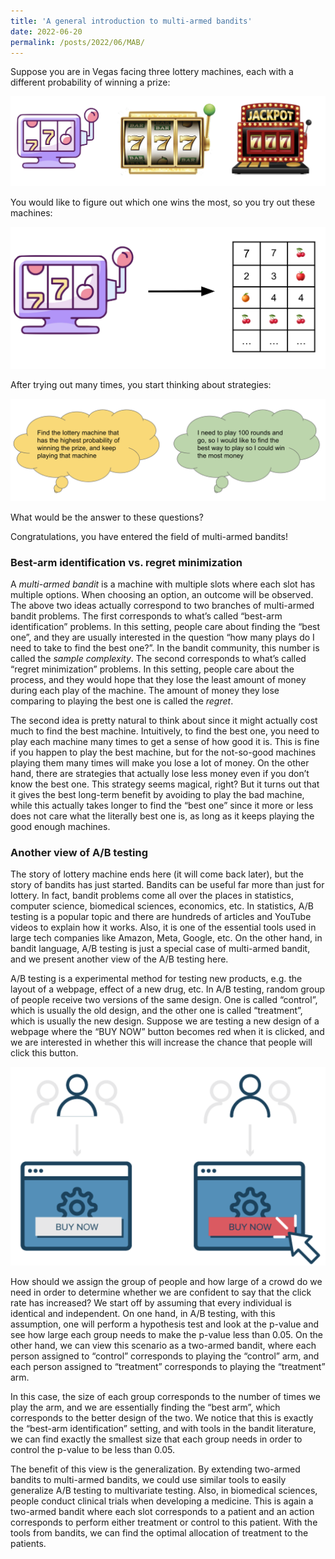 ```yaml
---
title: 'A general introduction to multi-armed bandits'
date: 2022-06-20
permalink: /posts/2022/06/MAB/
---
```


Suppose you are in Vegas facing three lottery machines, each with a different probability of winning a prize: 

![](lotterys.png)

You would like to figure out which one wins the most, so you try out these machines: 

![](lotteryresult.png)

After trying out many times, you start thinking about strategies:  

![](ideas.png)

What would be the answer to these questions?

Congratulations, you have entered the field of multi-armed bandits!

### Best-arm identification vs. regret minimization
A *multi-armed bandit* is a machine with multiple slots where each slot has multiple options. When choosing an option, an outcome will be observed. The above two ideas actually correspond to two branches of multi-armed bandit problems. The first corresponds to what’s called “best-arm identification” problems. In this setting, people care about finding the “best one”, and they are usually interested in the question “how many plays do I need to take to find the best one?”. In the bandit community, this number is called the *sample complexity*. The second corresponds to what’s called “regret minimization” problems. In this setting, people care about the process, and they would hope that they lose the least amount of money during each play of the machine. The amount of money they lose comparing to playing the best one is called the *regret*. 

The second idea is pretty natural to think about since it might actually cost much to find the best machine. Intuitively, to find the best one, you need to play each machine many times to get a sense of how good it is. This is fine if you happen to play the best machine, but for the not-so-good machines playing them many times will make you lose a lot of money. On the other hand, there are strategies that actually lose less money even if you don’t know the best one. This strategy seems magical, right? But it turns out that it gives the best long-term benefit by avoiding to play the bad machine, while this actually takes longer to find the “best one” since it more or less does not care what the literally best one is, as long as it keeps playing the good enough machines.  

### Another view of A/B testing

The story of lottery machine ends here (it will come back later), but the story of bandits has just started. Bandits can be useful far more than just for lottery. In fact, bandit problems come all over the places in statistics, computer science, biomedical sciences, economics, etc. In statistics, A/B testing is a popular topic and there are hundreds of articles and YouTube videos to explain how it works. Also, it is one of the essential tools used in large tech companies like Amazon, Meta, Google, etc. On the other hand, in bandit language, A/B testing is just a special case of multi-armed bandit, and we present another view of the A/B testing here. 

A/B testing is a experimental method for testing new products, e.g. the layout of a webpage, effect of a new drug, etc. In A/B testing, random group of people receive two versions of the same design. One is called “control”, which is usually the old design, and the other one is called “treatment”, which is usually the new design. Suppose we are testing a new design of a webpage where the “BUY NOW” button becomes red when it is clicked, and we are interested in whether this will increase the chance that people will click this button. 

![](AB.png)

How should we assign the group of people and how large of a crowd do we need in order to determine whether we are confident to say that the click rate has increased? We start off by assuming that every individual is identical and independent. On one hand, in A/B testing, with this assumption, one will perform a hypothesis test and look at the p-value and see how large each group needs to make the p-value less than 0.05. On the other hand, we can view this scenario as a two-armed bandit, where each person assigned to “control” corresponds to playing the “control” arm, and each person assigned to “treatment” corresponds to playing the “treatment” arm. 

In this case, the size of each group corresponds to the number of times we play the arm, and we are essentially finding the “best arm”, which corresponds to the better design of the two. We notice that this is exactly the “best-arm identification” setting, and with tools in the bandit literature, we can find exactly the smallest size that each group needs in order to control the p-value to be less than 0.05.  

The benefit of this view is the generalization. By extending two-armed bandits to multi-armed bandits, we could use similar tools to easily generalize A/B testing to multivariate testing. Also, in biomedical sciences, people conduct clinical trials when developing a medicine. This is again a two-armed bandit where each slot corresponds to a patient and an action corresponds to perform either treatment or control to this patient. With the tools from bandits, we can find the optimal allocation of treatment to the patients. 

